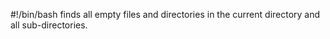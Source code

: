 #!/bin/bash
finds all empty files and directories in the current directory and all sub-directories.
